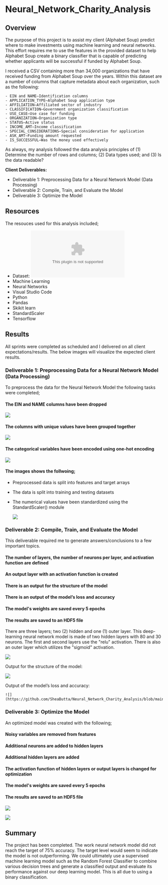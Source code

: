 # Neural_Network_Charity_Analysis

## Overview 
The purpose of this project is to assist my client (Alphabet Soup) predict where to make investments using machine learning and neural networks.  This effort requires me to use the features in the provided dataset to help Alphabet Soup create a binary classifier that is capable of predicting whether applicants will be successful if funded by Alphabet Soup.


I received a CSV containing more than 34,000 organizations that have received funding from Alphabet Soup over the years. Within this dataset are a number of columns that capture metadata about each organization, such as the following:

    - EIN and NAME—Identification columns
    - APPLICATION_TYPE—Alphabet Soup application type
    - AFFILIATION—Affiliated sector of industry
    - CLASSIFICATION—Government organization classification
    - USE_CASE—Use case for funding
    - ORGANIZATION—Organization type
    - STATUS—Active status
    - INCOME_AMT—Income classification
    - SPECIAL_CONSIDERATIONS—Special consideration for application
    - ASK_AMT—Funding amount requested
    - IS_SUCCESSFUL—Was the money used effectively

As always, my analysis followed the data analysis principles of (1) Determine the number of rows and columns; (2) Data types used; and (3) Is the data readable?

__Client Deliverables:__
- Deliverable 1: Preprocessing Data for a Neural Network Model (Data Processing)
- Deliverable 2: Compile, Train, and Evaluate the Model
- Deliverable 3: Optimize the Model

## Resources
The resouces used for this analysis included;
- Dataset: ![Charit Dataset](https://github.com/SheaButta/Amazon_Vine_Analysis/blob/main/Images/charity_data.csv)
- Machine Learning
- Neural Networks
- Visual Studio Code
- Python
- Pandas
- Skikit learn
- StandardScaler
- Tensorflow


## Results
All sprints were completed as scheduled and I delivered on all client expectations/results. The below images will visualize the expected client results.

### Deliverable 1: Preprocessing Data for a Neural Network Model (Data Processing)

To preprocess the data for the Neural Network Model the following tasks were completed;

#### The EIN and NAME columns have been dropped

   ![](https://github.com/SheaButta/Neural_Network_Charity_Analysis/blob/main/Images/Deliv_1_dropEinName.PNG)


#### The columns with unique values have been grouped together

   ![](https://github.com/SheaButta/Neural_Network_Charity_Analysis/blob/main/Images/Deliv_1_uniqColumnsGrouping.PNG)


#### The categorical variables have been encoded using one-hot encoding

   ![](https://github.com/SheaButta/Neural_Network_Charity_Analysis/blob/main/Images/Deliv_1_CategoryOneHot.PNG)


#### The images shows the follwoing;

 - Preprocessed data is split into features and target arrays
 - The data is split into training and testing datasets 
 - The numerical values have been standardized using the StandardScaler() module

    ![](https://github.com/SheaButta/Neural_Network_Charity_Analysis/blob/main/Images/Deliv_1_Splitdata_TargetArrays.PNG)



### Deliverable 2: Compile, Train, and Evaluate the Model

This deliverable required me to generate answers/conclusions to a few important topics.

#### The number of layers, the number of neurons per layer, and activation function are defined
#### An output layer with an activation function is created
#### There is an output for the structure of the model
#### There is an output of the model’s loss and accuracy
#### The model's weights are saved every 5 epochs 
#### The results are saved to an HDF5 file


There are three layers; two (2) hidden and one (1) outer layer.  This deep-learning neural network model is made of two hidden layers with 80 and 30 neurons.  The first and second layers use the "relu" activation.  There is also an outer layer which  utilizes the "sigmoid" activation.

   ![](https://github.com/SheaButta/Neural_Network_Charity_Analysis/blob/main/Images/Deliv_2_Layers.PNG)

Output for the structure of the model:

   ![](https://github.com/SheaButta/Neural_Network_Charity_Analysis/blob/main/Images/Deliv_2_OutputModelStructure.PNG)


Output of the model’s loss and accuracy:

    ![](https://github.com/SheaButta/Neural_Network_Charity_Analysis/blob/main/Images/Deliv_2_ModelLossAccuracy.PNG)


### Deliverable 3: Optimize the Model

An optimized model was created with the following;

#### Noisy variables are removed from features
#### Additional neurons are added to hidden layers
#### Additional hidden layers are added
#### The activation function of hidden layers or output layers is changed for optimization
#### The model's weights are saved every 5 epochs
#### The results are saved to an HDF5 file

   
   ![](https://github.com/SheaButta/Neural_Network_Charity_Analysis/blob/main/Images/Deliv_3_OptimizedLayers.PNG)

   ![](https://github.com/SheaButta/Neural_Network_Charity_Analysis/blob/main/Images/Deliv_3_OptimizedModelLossAccuracy.PNG)

  
## Summary
The project has been completed.  The work neural network model did not reach the target of 75% accuracy. The target level would seem to indicate the model is not outperforming.
We could ultimately use a supervised machine learning model such as the Random Forest Classifier to combine various decision trees and generate a classified output and evaluate its performance against our deep learning model.  This is all due to using a binary classification.
